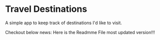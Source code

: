 # Travel Destinations

A simple app to keep track of destinations I'd like to visit.

Checkout below news:
Here is the Readmme File most updated version!!!
